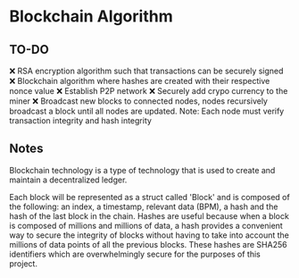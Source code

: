 # Blockchain Algorithm

## TO-DO
:x: RSA encryption algorithm such that transactions can be securely signed
:x: Blockchain algorithm where hashes are created with their respective nonce value
:x: Establish P2P network
:x: Securely add crypo currency to the miner
:x: Broadcast new blocks to connected nodes, nodes recursively broadcast a block until all nodes are updated. Note: Each node must verify transaction integrity and hash integrity


## Notes
Blockchain technology is a type of technology that is used to create and maintain a decentralized ledger.

Each block will be represented as a struct called 'Block' and is composed of the following: an index, a timestamp, relevant data (BPM), a hash and the hash of the last block in the chain. Hashes are useful because when a block is composed of millions and millions of data, a hash provides a convenient way to secure the integrity of blocks without having to take into account the millions of data points of all the previous blocks. These hashes are SHA256 identifiers which are overwhelmingly secure for the purposes of this project.
